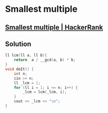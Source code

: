 # Smallest multiple
## [Smallest multiple | HackerRank](httpswww.hackerrank.comcontestsprojecteulerchallengeseuler005problem)

## Solution
```cpp
ll lcm(ll a, ll b){
    return  a / __gcd(a, b) * b;
}
void doIt() {
    int n;
    cin >> n;
    ll _lcm = 1;
    for (ll i = 1; i <= n; i++) {
        _lcm = lcm(_lcm, i);
    }
    cout << _lcm << "\n";
}
```
